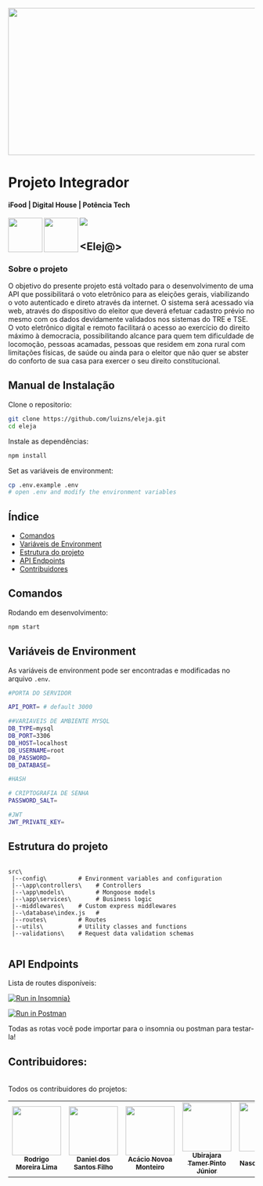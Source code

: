 <p align="center">
<img src="https://user-images.githubusercontent.com/23271567/179368939-835fa1c2-ac62-4352-bd7d-ec066acd78ae.jpg" width="700" height="300"/>
</p>

# Projeto Integrador

<h4> iFood  | Digital House |  Potência Tech </h4> 
 

<img align="left" src="https://user-images.githubusercontent.com/23271567/189177608-81a0ef7b-f5ab-4be3-8510-2e6d102c2b54.png" width="70" height="70" />

<img align="left" src="https://user-images.githubusercontent.com/23271567/189177630-8bd74fc6-b123-4ea7-ae13-4b3ba00c04b8.png" width="70" height="70" />


 <img src="https://user-images.githubusercontent.com/23271567/189163612-1624afff-888b-4375-8591-aa66578955b4.png" />


## <Elej@>

### Sobre o projeto


<p>  O objetivo do presente projeto está voltado para o desenvolvimento de uma API que
possibilitará o voto eletrônico para as eleições gerais, viabilizando o voto autenticado e
direto através da internet. O sistema será acessado via web, através do dispositivo do eleitor
que deverá efetuar cadastro prévio no mesmo com os dados devidamente validados nos
sistemas do TRE e TSE. O voto eletrônico digital e remoto facilitará o acesso ao exercício
do direito máximo à democracia, possibilitando alcance para quem tem dificuldade de
locomoção, pessoas acamadas, pessoas que residem em zona rural com limitações físicas,
de saúde ou ainda para o eleitor que não quer se abster do conforto de sua casa para
exercer o seu direito constitucional.
</p>

## Manual de Instalação

Clone o repositorio:

```bash
git clone https://github.com/luizns/eleja.git
cd eleja
```

Instale as dependências:

```bash
npm install
```

Set as variáveis de environment:

```bash
cp .env.example .env
# open .env and modify the environment variables
```

## Índice

- [Comandos](#comandos)
- [Variáveis de Environment](#variáveis-de-environment)
- [Estrutura do projeto](#estrutura-do-projeto)
- [API Endpoints](#api-endpoints)
- [Contribuidores](#contribuidores)

## Comandos

Rodando em desenvolvimento:

```bash
npm start
```

## Variáveis de Environment

As variáveis de environment pode ser encontradas e modificadas no arquivo `.env`.

```bash
#PORTA DO SERVIDOR

API_PORT= # default 3000

##VARIAVEIS DE AMBIENTE MYSQL
DB_TYPE=mysql
DB_PORT=3306
DB_HOST=localhost
DB_USERNAME=root
DB_PASSWORD=
DB_DATABASE=

#HASH

# CRIPTOGRAFIA DE SENHA
PASSWORD_SALT=

#JWT
JWT_PRIVATE_KEY=
```
## Estrutura do projeto

```

src\
 |--config\         # Environment variables and configuration
 |--\app\controllers\    # Controllers
 |--\app\models\         # Mongoose models
 |--\app\services\       # Business logic
 |--middlewares\    # Custom express middlewares
 |--\database\index.js   # 
 |--routes\         # Routes
 |--utils\          # Utility classes and functions
 |--validations\    # Request data validation schemas
 
```

## API Endpoints

Lista de routes disponíveis:


[![Run in Insomnia}](https://insomnia.rest/images/run.svg)](https://insomnia.rest/run/?label=Requisi%C3%A7%C3%B5es%20Eleja&uri=https%3A%2F%2Fraw.githubusercontent.com%2Fluizns%2Feleja%2Fdevelop%2FInsomnia_2022-09-03.json)

[![Run in Postman](https://run.pstmn.io/button.svg)](https://app.getpostman.com/run-collection/23053694-acb08648-90a8-4d16-8588-327951eafc24?action=collection%2Ffork&collection-url=entityId%3D23053694-acb08648-90a8-4d16-8588-327951eafc24%26entityType%3Dcollection%26workspaceId%3Db06d8e7c-c874-4815-9459-a1fc0da74ff3)

Todas as rotas você pode importar para o insomnia ou postman para testar-la!


## Contribuidores: 

<br >
Todos os contribuidores do projetos:

<table>
<tr>
    <td align="center"><a href="https://github.com/rodriigolima"><img src="https://avatars.githubusercontent.com/u/23271567?v=4" width="100px;" alt=""/><br /><sub><b>Rodrigo Moreira Lima</b></sub></a><br /></td> 
    <td align="center"><a href="https://github.com/dsfilho"><img src="https://avatars.githubusercontent.com/u/99821361?v=4" width="100px;" alt=""/><br /><sub><b>Daniel dos Santos Filho</b></sub></a><br /></td>
    <td align="center"><a href="https://github.com/kcildo"><img src="https://avatars.githubusercontent.com/u/56267053?v=4" width="100px;" alt=""/><br /><sub><b>Acácio Novoa Monteiro</b></sub></a><br /></td>
    <td align="center"><a href="https://github.com/ubirajaratamer"><img src="https://avatars.githubusercontent.com/u/104770933?v=4" width="100px;" alt=""/><br /><sub><b>Ubirajara Tamer Pinto Júnior</b></sub></a><br /></td>
    <td align="center"><a href="https://github.com/luizns"><img src="https://avatars.githubusercontent.com/u/65914531?v=4" width="100px;" alt=""/><br /><sub><b>Luiz Nascimento da Silva</b></sub></a><br /></td>
   <td align="center"><a href="https://github.com/jaxolv"><img src="https://avatars.githubusercontent.com/u/92948351?v=4" width="100px;" alt=""/><br /><sub><b>Jackson de Oliveira</b></sub></a><br /></td>
</table>
